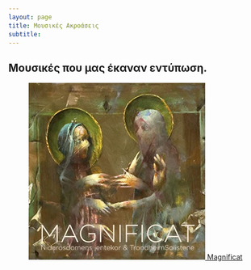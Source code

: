 ```yaml
---
layout: page
title: Μουσικές Ακροάσεις
subtitle: 
---
```


## Μουσικές που μας έκαναν εντύπωση.
<p style="text-align:center;">
 <a href="/music/2l_maginficat">
  <img src="/assets/img/magn_cover.jpg" alt="MAGNIFICAT - Nidarosdomens jentekor - TrondheimSolistene" style="width:350px;height:350px;">
</a> <a href="/music/2l_maginficat">Magnificat</a> </p>

